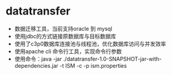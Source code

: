 # datatransfer  
- 数据迁移工具，当前支持oracle 到 mysql
- 使用jdbc的方式链接原数据库与目标数据库
- 使用了c3p0数据库连接池与线程池，优化数据库访问与并发效率
- 使用apache cli 命令行工具，实现命令行参数
- 使用命令：java -jar ./datatransfer-1.0-SNAPSHOT-jar-with-dependencies.jar -t ISM -c -p ism.properties
